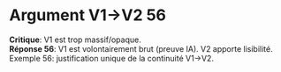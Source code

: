 # Argument V1→V2 56
**Critique**: V1 est trop massif/opaque.  
**Réponse 56**: V1 est volontairement brut (preuve IA). V2 apporte lisibilité.  
Exemple 56: justification unique de la continuité V1→V2.
